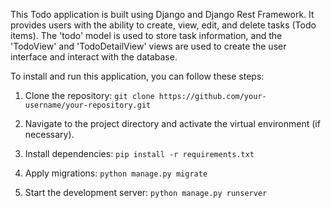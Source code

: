 This Todo application is built using Django and Django Rest Framework. It provides users with the ability to create, view, edit, and delete tasks (Todo items). The 'todo' model is used to store task information, and the 'TodoView' and 'TodoDetailView' views are used to create the user interface and interact with the database.

To install and run this application, you can follow these steps:

1. Clone the repository: 
  ```git clone https://github.com/your-username/your-repository.git```

3. Navigate to the project directory and activate the virtual environment (if necessary).

4. Install dependencies:
  ```pip install -r requirements.txt```

5. Apply migrations:
  ```python manage.py migrate```

6. Start the development server:
  ```python manage.py runserver```
